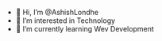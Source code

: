 - 👋 Hi, I’m @AshishLondhe
- 👀 I’m interested in Technology
- 🌱 I’m currently learning Wev Development


<!---
AshishLondhe/AshishLondhe is a ✨ special ✨ repository because its `README.md` (this file) appears on your GitHub profile.
You can click the Preview link to take a look at your changes.
--->
